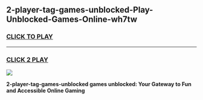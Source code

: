 
## 2-player-tag-games-unblocked-Play-Unblocked-Games-Online-wh7tw
<h3>
<a href="https://premium76.site?title=2-player-tag-games-unblocked&ref=25A">CLICK TO PLAY</a></h3>
<hr>

<h3>
<a href="https://premium76.site?title=2-player-tag-games-unblocked&ref=25A">CLICK 2 PLAY</a>
  
</h3>

<a href="https://premium76.site?title=2-player-tag-games-unblocked&ref=25A"><img src="https://clearcache.store/games.png"></a>


**2-player-tag-games-unblocked games unblocked: Your Gateway to Fun and Accessible Online Gaming**
